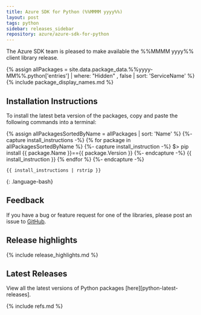 ```yaml
---
title: Azure SDK for Python (%%MMMM yyyy%%)
layout: post
tags: python
sidebar: releases_sidebar
repository: azure/azure-sdk-for-python
---
```


The Azure SDK team is pleased to make available the %%MMMM yyyy%% client library release.

{% assign allPackages = site.data.package_data.%%yyyy-MM%%.python['entries'] | where: "Hidden" , false | sort: 'ServiceName' %}
{% include package_display_names.md %}

## Installation Instructions

To install the latest beta version of the packages, copy and paste the following commands into a terminal:

{% assign allPackagesSortedByName = allPackages | sort: 'Name' %}
{%- capture install_instructions -%}
{% for package in allPackagesSortedByName %}
    {%- capture install_instruction -%}
    $> pip install {{ package.Name }}=={{ package.Version }}
    {%- endcapture -%}
    {{ install_instruction }}
{% endfor %}
{%- endcapture -%}
```
{{ install_instructions | rstrip }}
```
{: .language-bash}

## Feedback

If you have a bug or feature request for one of the libraries, please post an issue to [GitHub](https://github.com/azure/azure-sdk-for-python/issues).

## Release highlights

{% include release_highlights.md %}

## Latest Releases

View all the latest versions of Python packages [here][python-latest-releases].

{% include refs.md %}
